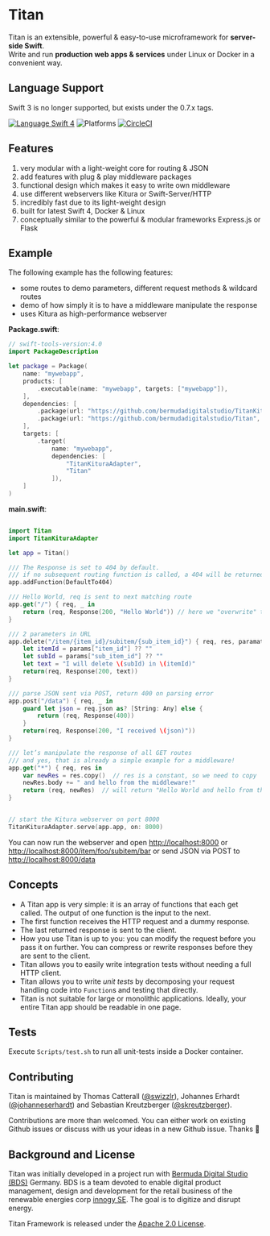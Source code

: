 # Titan

Titan is an extensible, powerful & easy-to-use microframework for <b>server-side Swift</b>.<br/>
Write and run **production web apps & services** under Linux or Docker in a convenient way.

## Language Support

Swift 3 is no longer supported, but exists under the 0.7.x tags.

[![Language Swift 4](https://img.shields.io/badge/Language-Swift%204-orange.svg)](https://swift.org) ![Platforms](https://img.shields.io/badge/Platforms-Docker%20%7C%20Linux%20%7C%20macOS-blue.svg) [![CircleCI](https://circleci.com/gh/bermudadigitalstudio/Titan/tree/master.svg?style=shield)](https://circleci.com/gh/bermudadigitalstudio/Titan)

## Features

1. very modular with a light-weight core for routing & JSON
1. add features with plug & play middleware packages
1. functional design which makes it easy to write own middleware
1. use different webservers like Kitura or Swift-Server/HTTP
1. incredibly fast due to its light-weight design
1. built for latest Swift 4, Docker & Linux
1. conceptually similar to the powerful & modular frameworks Express.js or Flask

## Example

The following example has the following features:

- some routes to demo parameters, different request methods & wildcard routes
- demo of how simply it is to have a middleware manipulate the response
- uses Kitura as high-performance webserver


**Package.swift**:

```swift
// swift-tools-version:4.0
import PackageDescription

let package = Package(
    name: "mywebapp",
    products: [
        .executable(name: "mywebapp", targets: ["mywebapp"]),
    ],
    dependencies: [
        .package(url: "https://github.com/bermudadigitalstudio/TitanKituraAdapter.git", from: "0.8.0"),
        .package(url: "https://github.com/bermudadigitalstudio/Titan", from: "0.8.0")
    ],
    targets: [
        .target(
            name: "mywebapp",
            dependencies: [
                "TitanKituraAdapter",
                "Titan"
            ]),
    ]
)
```


**main.swift**:

```swift

import Titan
import TitanKituraAdapter

let app = Titan()

/// The Response is set to 404 by default.
/// if no subsequent routing function is called, a 404 will be returned
app.addFunction(DefaultTo404)

/// Hello World, req is sent to next matching route 
app.get("/") { req, _ in
    return (req, Response(200, "Hello World")) // here we "overwrite" the 404 that was returned in the previous func.
}

/// 2 parameters in URL
app.delete("/item/{item_id}/subitem/{sub_item_id}") { req, res, paramaters in
    let itemId = params["item_id"] ?? ""
    let subId = params["sub_item_id"] ?? ""
	let text = "I will delete \(subId) in \(itemId)"
    return(req, Response(200, text))
}

/// parse JSON sent via POST, return 400 on parsing error
app.post("/data") { req, _ in
    guard let json = req.json as? [String: Any] else {
        return (req, Response(400))
    }
    return(req, Response(200, "I received \(json)"))
}

/// let’s manipulate the response of all GET routes
/// and yes, that is already a simple example for a middleware!
app.get("*") { req, res in
	var newRes = res.copy()  // res is a constant, so we need to copy
	newRes.body += " and hello from the middleware!"
    return (req, newRes)  // will return "Hello World and hello from the middleware!"
}


// start the Kitura webserver on port 8000
TitanKituraAdapter.serve(app.app, on: 8000)
```

You can now run the webserver and open [http://localhost:8000](http://localhost:8000) or [http://localhost:8000/item/foo/subitem/bar](http://localhost:8000/item/apple/subitem/banana) or send JSON via POST to [http://localhost:8000/data](http://localhost:8000/data)

## Concepts

- A Titan app is very simple: it is an array of functions that each get called. The output of one function is the input to the next.
- The first function receives the HTTP request and a dummy response.
- The last returned response is sent to the client.
- How you use Titan is up to you: you can modify the request before you pass it on further. You can compress or rewrite responses before they are sent to the client.
- Titan allows you to easily write integration tests without needing a full HTTP client.
- Titan allows you to write _unit tests_ by decomposing your request handling code into `Function`s and testing that directly.
- Titan is not suitable for large or monolithic applications. Ideally, your entire Titan app should be readable in one page.

## Tests

Execute `Scripts/test.sh` to run all unit-tests inside a Docker container.

## Contributing

Titan is maintained by Thomas Catterall ([@swizzlr](https://github.com/swizzlr)), Johannes Erhardt ([@johanneserhardt](https://github.com/johanneserhardt)) and Sebastian Kreutzberger ([@skreutzberger](https://github.com/skreutzberger)).

Contributions are more than welcomed. You can either work on existing Github issues or discuss with us your ideas in a new Github issue. Thanks 🙌

## Background and License

Titan was initially developed in a project run with [Bermuda Digital Studio (BDS)](http://www.bdstudio.de) Germany. BDS is a team devoted to enable digital product management, design and development for the retail business of the renewable energies corp [innogy SE](http://www.innogy.com). The goal is to digitize and disrupt energy.

Titan Framework is released under the [Apache 2.0 License](https://github.com/bermudadigitalstudio/titan/blob/master/LICENSE.txt).
